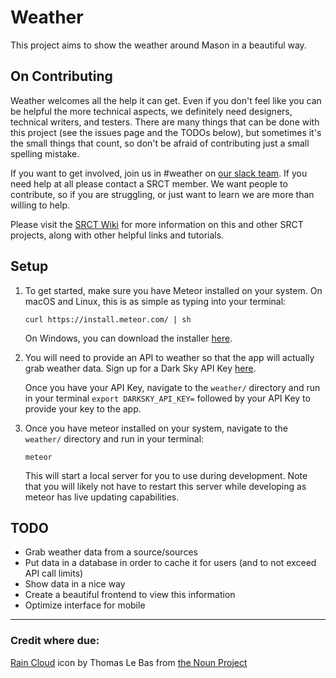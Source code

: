 Weather
============

This project aims to show the weather around Mason in a beautiful way.

On Contributing
---

Weather welcomes all the help it can get. Even if you don't feel like you can be helpful the more technical aspects, we definitely need designers, technical writers, and testers.
There are many things that can be done with this project (see the issues page and the TODOs below), but sometimes it's the small things that count, so don't be afraid of contributing just a small spelling mistake.

If you want to get involved, join us in #weather on [our slack team](https://srct.slack.com/). If you need help at all please contact a SRCT member. We want people to contribute, so if you are struggling, or just want to learn we are more than willing to help.

Please visit the [SRCT Wiki](http://wiki.srct.gmu.edu/) for more information on this and other SRCT projects, along with other helpful links and tutorials.

Setup
---

1. To get started, make sure you have Meteor installed on your system. On macOS and Linux, this is as simple as typing into your terminal:

    `curl https://install.meteor.com/ | sh`

    On Windows, you can download the installer [here](https://install.meteor.com/windows).

2. You will need to provide an API to weather so that the app will actually grab weather data. Sign up for a Dark Sky API Key [here](https://darksky.net/dev/).

    Once you have your API Key, navigate to the `weather/` directory and run in your terminal `export DARKSKY_API_KEY=` followed by your API Key to provide your key to the app.

3. Once you have meteor installed on your system, navigate to the `weather/` directory and run in your terminal:

    `meteor`

    This will start a local server for you to use during development. Note that you will likely not have to restart this server while developing as meteor has live updating capabilities.

TODO
---

- Grab weather data from a source/sources
- Put data in a database in order to cache it for users (and to not exceed API call limits)
- Show data in a nice way
- Create a beautiful frontend to view this information
- Optimize interface for mobile

---

### Credit where due:
[Rain Cloud](https://thenounproject.com/search/?q=Rain+cloud&i=6023) icon by Thomas Le Bas from [the Noun Project](https://thenounproject.com)
